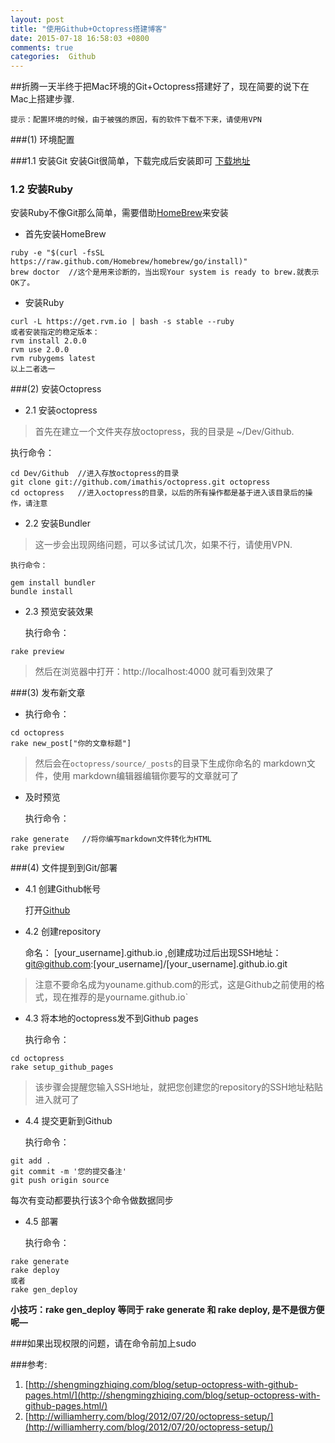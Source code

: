 ```yaml
---
layout: post
title: "使用Github+Octopress搭建博客"
date: 2015-07-18 16:58:03 +0800
comments: true
categories:  Github
---
```





##折腾一天半终于把Mac环境的Git+Octopress搭建好了，现在简要的说下在Mac上搭建步骤.

`提示：配置环境的时候，由于被强的原因，有的软件下载不下来，请使用VPN`




###(1) 环境配置

###1.1 安装Git 
安装Git很简单，下载完成后安装即可 [下载地址](http://git-scm.com/)

### 1.2 安装Ruby 
 
 安装Ruby不像Git那么简单，需要借助[HomeBrew](http://brew.sh/index_zh-cn.html)来安装
 	
* 首先安装HomeBrew 	

```
ruby -e "$(curl -fsSL https://raw.github.com/Homebrew/homebrew/go/install)"  
brew doctor  //这个是用来诊断的，当出现Your system is ready to brew.就表示OK了。
```
	
	
* 安装Ruby

```
curl -L https://get.rvm.io | bash -s stable --ruby
或者安装指定的稳定版本：
rvm install 2.0.0
rvm use 2.0.0	
rvm rubygems latest
以上二者选一
```				
			

###(2) 安装Octopress

* 2.1 安装octopress<br/>

> 首先在建立一个文件夹存放octopress，我的目录是 ~/Dev/Github.

  执行命令：
  
```	
cd Dev/Github  //进入存放octopress的目录
git clone git://github.com/imathis/octopress.git octopress
cd octopress   //进入octopress的目录，以后的所有操作都是基于进入该目录后的操作，请注意
```

* 2.2 安装Bundler<br/>
>	这一步会出现网络问题，可以多试试几次，如果不行，请使用VPN.
	
	执行命令：
	
```
gem install bundler
bundle install
```
		
* 2.3 预览安装效果
		
	执行命令：
	
```	
rake preview
```			
> 然后在浏览器中打开：http://localhost:4000 就可看到效果了	



###(3) 发布新文章
	
  * 执行命令：
  
  ```
cd octopress
rake new_post["你的文章标题"]
   ```
> 然后会在`octopress/source/_posts`的目录下生成你命名的 markdown文件，使用 markdown编辑器编辑你要写的文章就可了
	
* 及时预览

   执行命令：
   
```
rake generate   //将你编写markdown文件转化为HTML
rake preview    
```
		 
		
		
###(4) 文件提到到Git/部署
* 4.1 创建Github帐号

	打开[Github](http://github.com)

* 4.2 创建repository 

	命名： [your_username].github.io ,创建成功过后出现SSH地址：git@github.com:[your_username]/[your_username].github.io.git
	
> 注意不要命名成为youname.github.com的形式，这是Github之前使用的格式，现在推荐的是yourname.github.io`
	
* 4.3 将本地的octopress发不到Github pages

   执行命令：
   
```	
cd octopress
rake setup_github_pages
```
> 该步骤会提醒您输入SSH地址，就把您创建您的repository的SSH地址粘贴进入就可了	   	

* 4.4 提交更新到Github
   
   执行命令：
   
```   
git add .
git commit -m '您的提交备注'
git push origin source
```		
每次有变动都要执行该3个命令做数据同步

* 4.5 部署
   
   执行命令：
   
```		
rake generate
rake deploy
或者
rake gen_deploy
```	
		   
   		   	
  __小技巧：rake gen_deploy 等同于 rake generate 和 rake deploy, 是不是很方便呢—__
	



###如果出现权限的问题，请在命令前加上sudo



###参考:
1. [http://shengmingzhiqing.com/blog/setup-octopress-with-github-pages.html/](http://shengmingzhiqing.com/blog/setup-octopress-with-github-pages.html/)
1. [http://williamherry.com/blog/2012/07/20/octopress-setup/](http://williamherry.com/blog/2012/07/20/octopress-setup/)